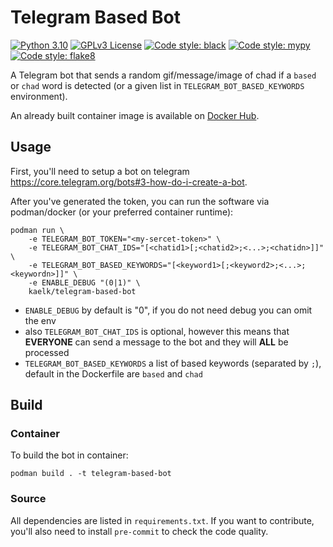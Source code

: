 # Telegram Based Bot
[![Python 3.10](https://img.shields.io/badge/python-3.10-blue?style=flat-square&logo=python)](LICENSE)
[![GPLv3 License](https://img.shields.io/badge/license-GPLv3-green?style=flat-square&logo=legal)](LICENSE)
[![Code style: black](https://img.shields.io/badge/black-v22.3.0-orange?style=flat-square)](https://github.com/psf/black)
[![Code style: mypy](https://img.shields.io/badge/mypy-v0.950-orange?style=flat-square)](https://github.com/python/mypy)
[![Code style: flake8](https://img.shields.io/badge/flake8-3.9.0-orange?style=flat-square)](https://github.com/PyCQA/flake8)


A Telegram bot that sends a random gif/message/image of chad if a `based` or `chad` word is detected (or a given list in `TELEGRAM_BOT_BASED_KEYWORDS` environment).

An already built container image is available on [Docker Hub](https://hub.docker.com/r/kaelk/telegram-based-bot).

## Usage
First, you'll need to setup a bot on telegram https://core.telegram.org/bots#3-how-do-i-create-a-bot.

After you've generated the token, you can run the software via podman/docker (or your preferred container runtime):
```
podman run \
    -e TELEGRAM_BOT_TOKEN="<my-sercet-token>" \
    -e TELEGRAM_BOT_CHAT_IDS="[<chatid1>[;<chatid2>;<...>;<chatidn>]]" \
    -e TELEGRAM_BOT_BASED_KEYWORDS="[<keyword1>[;<keyword2>;<...>;<keywordn>]]" \
    -e ENABLE_DEBUG "(0|1)" \
    kaelk/telegram-based-bot
```

* `ENABLE_DEBUG` by default is "0", if you do not need debug you can omit the env
* also `TELEGRAM_BOT_CHAT_IDS` is optional, however this means that **EVERYONE** can send a message to the bot
and they will **ALL** be processed
* `TELEGRAM_BOT_BASED_KEYWORDS` a list of based keywords (separated by `;`), default in the Dockerfile are
`based` and `chad`

## Build

### Container

To build the bot in container:
```
podman build . -t telegram-based-bot
```

### Source
All dependencies are listed in `requirements.txt`.
If you want to contribute, you'll also need to install `pre-commit` to check the code quality.
